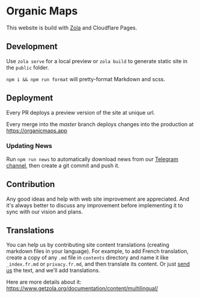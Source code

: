 # Organic Maps

This website is build with [Zola](https://www.getzola.org/) and Cloudflare Pages.

## Development

Use `zola serve` for a local preview or `zola build` to generate static site in the `public` folder.

`npm i && npm run format` will pretty-format Markdown and scss.

## Deployment

Every PR deploys a preview version of the site at unique url.

Every merge into the _master_ branch deploys changes into the production at https://organicmaps.app

### Updating News

Run `npm run news` to automatically download news from our [Telegram channel](https://t.me/OrganicMapsApp),
then create a git commit and push it.

## Contribution

Any good ideas and help with web site improvement are appreciated. And it's always better to discuss
any improvement before implementing it to sync with our vision and plans.

## Translations

You can help us by contributing site content translations (creating markdown files in your language).
For example, to add French translation, create a copy of any `.md` file in `contents` directory and name it
like `_index.fr.md` or `privacy.fr.md`, and then translate its content. Or just [send us](mailto:hello@organicmaps.app)
the text, and we'll add translations.

Here are more details about it: https://www.getzola.org/documentation/content/multilingual/
